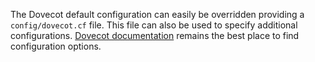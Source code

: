 The Dovecot default configuration can easily be overridden providing a `config/dovecot.cf` file.
This file can also be used to specify additional configurations.
[Dovecot documentation](http://wiki.dovecot.org/FrontPage) remains the best place to find configuration options.